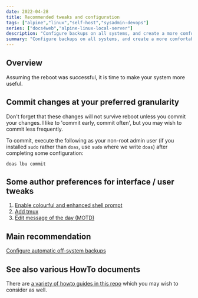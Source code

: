 ```yaml
---
date: 2022-04-28
title: Recommended tweaks and configuration
tags: ["alpine","linux","self-host","sysadmin-devops"]
series: ["docs4web","alpine-linux-local-server"]
description: "Configure backups on all systems, and create a more comfortable terminal environment for system on which you use the shell."
summary: "Configure backups on all systems, and create a more comfortable terminal environment for system on which you use the shell."
---
```


## Overview

Assuming the reboot was successful, it is time to make your system more useful.

## Commit changes at your preferred granularity

Don't forget that these changes will not survive reboot unless you commit your changes. I like to 'commit early, commit often', but you may wish to commit less frequently.

To commit, execute the following as your non-root admin user (if you installed `sudo` rather than `doas`, use `sudo` where we write `doas`) after completing some configuration:

``` shell
doas lbu commit
```

## Some author preferences for interface / user tweaks

1. [Enable colourful and enhanced shell prompt](enable-colourful-shell-prompt.md)
2. [Add tmux](add-tmux.md)
3. [Edit message of the day (MOTD)](edit-motd.md)

## Main recommendation

[Configure automatic off-system backups](configure-off-system-backups.md)

## See also various HowTo documents

There are [a variety of howto guides in this repo](../howtos/_index.md) which you may wish to consider as well.
